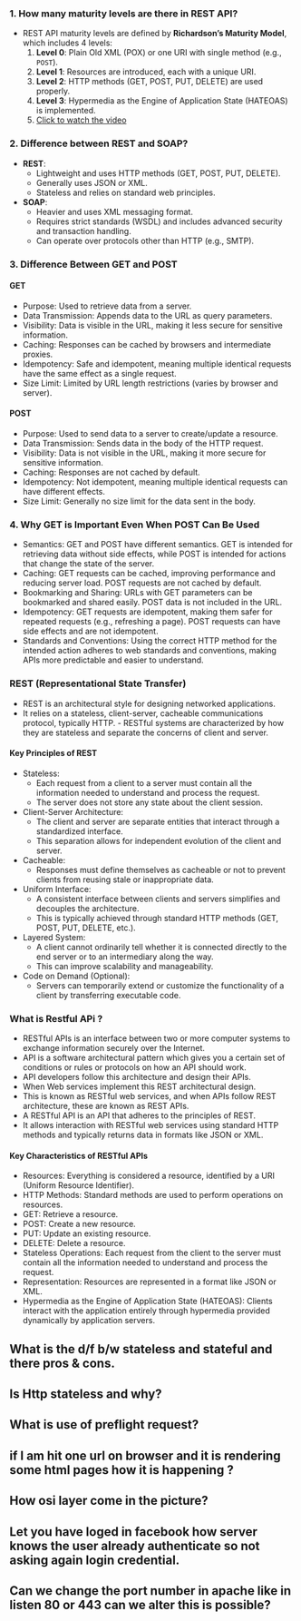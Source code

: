 ### 1. **How many maturity levels are there in REST API?**
   - REST API maturity levels are defined by **Richardson’s Maturity Model**, which includes 4 levels:
     1. **Level 0**: Plain Old XML (POX) or one URI with single method (e.g., `POST`).
     2. **Level 1**: Resources are introduced, each with a unique URI.
     3. **Level 2**: HTTP methods (GET, POST, PUT, DELETE) are used properly.
     4. **Level 3**: Hypermedia as the Engine of Application State (HATEOAS) is implemented.
     5. [Click to watch the video](https://youtu.be/IIB-WMpETls?si=VkoqSrP4UpT01j4e)


### 2. **Difference between REST and SOAP?**
   - **REST**:
     - Lightweight and uses HTTP methods (GET, POST, PUT, DELETE).
     - Generally uses JSON or XML.
     - Stateless and relies on standard web principles.
   - **SOAP**:
     - Heavier and uses XML messaging format.
     - Requires strict standards (WSDL) and includes advanced security and transaction handling.
     - Can operate over protocols other than HTTP (e.g., SMTP).

### 3. Difference Between GET and POST

#### GET

- Purpose: Used to retrieve data from a server.
- Data Transmission: Appends data to the URL as query parameters.
- Visibility: Data is visible in the URL, making it less secure for sensitive information.
- Caching: Responses can be cached by browsers and intermediate proxies.
- Idempotency: Safe and idempotent, meaning multiple identical requests have the same effect as a single request.
- Size Limit: Limited by URL length restrictions (varies by browser and server).

#### POST

- Purpose: Used to send data to a server to create/update a resource.
- Data Transmission: Sends data in the body of the HTTP request.
- Visibility: Data is not visible in the URL, making it more secure for sensitive information.
- Caching: Responses are not cached by default.
- Idempotency: Not idempotent, meaning multiple identical requests can have different effects.
- Size Limit: Generally no size limit for the data sent in the body.

### 4. Why GET is Important Even When POST Can Be Used
- Semantics: GET and POST have different semantics. GET is intended for retrieving data without side effects, while POST is intended for actions that change the state of the server.
- Caching: GET requests can be cached, improving performance and reducing server load. POST requests are not cached by default.
- Bookmarking and Sharing: URLs with GET parameters can be bookmarked and shared easily. POST data is not included in the URL.
- Idempotency: GET requests are idempotent, making them safer for repeated requests (e.g., refreshing a page). POST requests can have side effects and are not idempotent.
- Standards and Conventions: Using the correct HTTP method for the intended action adheres to web standards and conventions, making APIs more predictable and easier to understand.


### REST (Representational State Transfer)
- REST is an architectural style for designing networked applications. 
- It relies on a stateless, client-server, cacheable communications protocol, typically HTTP. - RESTful systems are characterized by how they are stateless and separate the concerns of client and server.

#### Key Principles of REST
- Stateless: 
    - Each request from a client to a server must contain all the information needed to understand and process the request. 
    - The server does not store any state about the client session.
- Client-Server Architecture: 
    - The client and server are separate entities that interact through a standardized interface. 
    - This separation allows for independent evolution of the client and server.
- Cacheable: 
    - Responses must define themselves as cacheable or not to prevent clients from reusing stale or inappropriate data.
- Uniform Interface: 
    - A consistent interface between clients and servers simplifies and decouples the architecture. 
    - This is typically achieved through standard HTTP methods (GET, POST, PUT, DELETE, etc.).
- Layered System: 
    - A client cannot ordinarily tell whether it is connected directly to the end server or to an intermediary along the way. 
    - This can improve scalability and manageability.
- Code on Demand (Optional): 
    - Servers can temporarily extend or customize the functionality of a client by transferring executable code.

### What is Restful APi ?
- RESTful APIs is an interface between two or more computer systems to exchange information securely over the Internet.
- API is a software architectural pattern which gives you a certain set of conditions or rules or protocols on how an API should work. 
- API developers follow this architecture and design their APIs.
- When Web services implement this REST architectural design. 
- This is known as RESTful web services, and when APIs follow REST architecture, these are known as REST APIs.
- A RESTful API is an API that adheres to the principles of REST. 
- It allows interaction with RESTful web services using standard HTTP methods and typically returns data in formats like JSON or XML.

#### Key Characteristics of RESTful APIs
- Resources: Everything is considered a resource, identified by a URI (Uniform Resource Identifier).
- HTTP Methods: Standard methods are used to perform operations on resources.
- GET: Retrieve a resource.
- POST: Create a new resource.
- PUT: Update an existing resource.
- DELETE: Delete a resource.
- Stateless Operations: Each request from the client to the server must contain all the information needed to understand and process the request.
- Representation: Resources are represented in a format like JSON or XML.
- Hypermedia as the Engine of Application State (HATEOAS): Clients interact with the application entirely through hypermedia provided dynamically by application servers.

## What is the d/f b/w stateless and stateful and there pros & cons.
## Is Http stateless and why?
## What is use of preflight request?
## if I am hit one url on browser and it is rendering some html pages how it is happening ?
## How osi layer come in the picture?
## Let you have loged in facebook how server knows the user already authenticate so not asking again login credential.
## Can we change the port number in apache like in listen 80 or 443 can we alter this is possible?